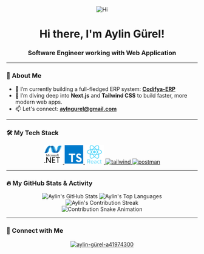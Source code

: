 <div align="center">
  <img src="https://media.giphy.com/media/hvRJCLFzcasrR4ia7z/giphy.gif" width="28px" alt="Hi">
  <h1>Hi there, I'm Aylin Gürel!</h1>
  <h3>Software Engineer working with Web Application</h3>
</div>

---

### 🚀 About Me

- 🔭 I’m currently building a full-fledged ERP system: **[Codifya-ERP](https://github.com/aylingurel1/Codifya-ERP)**
- 🌱 I’m diving deep into **Next.js** and **Tailwind CSS** to build faster, more modern web apps.
- 📫 Let's connect: **aylngurel@gmail.com**

---

### 🛠️ My Tech Stack

<p align="center">
  <a href="https://dotnet.microsoft.com/" target="_blank" rel="noreferrer">
    <img src="https://raw.githubusercontent.com/devicons/devicon/master/icons/dot-net/dot-net-original-wordmark.svg" alt="dotnet" width="50" height="50"/>
  </a>
  <a href="https://www.typescriptlang.org/" target="_blank" rel="noreferrer">
    <img src="https://raw.githubusercontent.com/devicons/devicon/master/icons/typescript/typescript-original.svg" alt="typescript" width="50" height="50"/>
  </a>
  <a href="https://reactjs.org/" target="_blank" rel="noreferrer">
    <img src="https://raw.githubusercontent.com/devicons/devicon/master/icons/react/react-original-wordmark.svg" alt="react" width="50" height="50"/>
  </a>
  <a href="https://tailwindcss.com/" target="_blank" rel="noreferrer">
    <img src="https://www.vectorlogo.zone/logos/tailwindcss/tailwindcss-icon.svg" alt="tailwind" width="50" height="50"/>
  </a>
  <a href="https://postman.com" target="_blank" rel="noreferrer">
    <img src="https://www.vectorlogo.zone/logos/getpostman/getpostman-icon.svg" alt="postman" width="50" height="50"/>
  </a>
</p>

---

### 🔥 My GitHub Stats & Activity

<div align="center">
  <img src="https://github-readme-stats.vercel.app/api?username=aylingurel1&show_icons=true&theme=tokyonight&hide_border=true&count_private=true" alt="Aylin's GitHub Stats" />
  <img src="https://github-readme-stats.vercel.app/api/top-langs/?username=aylingurel1&layout=compact&theme=tokyonight&hide_border=true&langs_count=6" alt="Aylin's Top Languages" />
</div>

<div align="center">
  <img src="https://github-readme-streak-stats.herokuapp.com/?user=aylingurel1&theme=tokyonight&hide_border=true" alt="Aylin's Contribution Streak" />
</div>

<div align="center">
  <img src="https://raw.githubusercontent.com/aylingurel1/aylingurel1/output/github-contribution-grid-snek.svg" alt="Contribution Snake Animation" />
</div>

---

### 🔗 Connect with Me

<p align="center">
  <a href="https://linkedin.com/in/aylin-gürel-a41974300" target="_blank">
    <img align="center" src="https://raw.githubusercontent.com/rahuldkjain/github-profile-readme-generator/master/src/images/icons/Social/linked-in-alt.svg" alt="aylin-gürel-a41974300" height="40" width="50" />
  </a>
</p>
